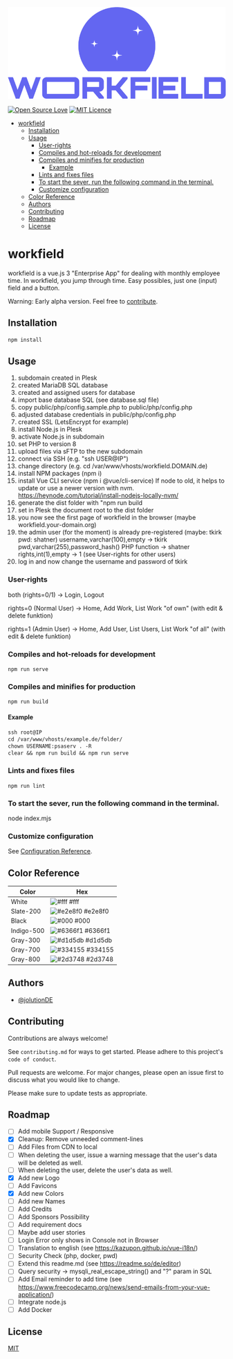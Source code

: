 <img src="./src/assets/img/workfield-logo.png" alt="workfield logo" width="830"/>

[![Open Source Love](https://badges.frapsoft.com/os/v1/open-source.svg?v=103)](https://github.com/ellerbrock/open-source-badges/)
[![MIT Licence](https://badges.frapsoft.com/os/mit/mit.svg?v=103)](https://opensource.org/licenses/mit-license.php)

<!-- TOC -->

- [workfield](#workfield)
    - [Installation](#installation)
    - [Usage](#usage)
        - [User-rights](#user-rights)
        - [Compiles and hot-reloads for development](#compiles-and-hot-reloads-for-development)
        - [Compiles and minifies for production](#compiles-and-minifies-for-production)
            - [Example](#example)
        - [Lints and fixes files](#lints-and-fixes-files)
        - [To start the sever, run the following command in the terminal.](#to-start-the-sever-run-the-following-command-in-the-terminal)
        - [Customize configuration](#customize-configuration)
    - [Color Reference](#color-reference)
    - [Authors](#authors)
    - [Contributing](#contributing)
    - [Roadmap](#roadmap)
    - [License](#license)

<!-- /TOC -->

# workfield

workfield is a vue.js 3 "Enterprise App" for dealing with monthly employee time.
In workfield, you jump through time.
Easy possibles, just one (input) field and a button.

Warning: Early alpha version.
Feel free to [contribute](#contributing).

## Installation

```bash
npm install
```

## Usage

1. subdomain created in Plesk
2. created MariaDB SQL database
3. created and assigned users for database
4. import base database SQL (see database.sql file)
5. copy public/php/config.sample.php to public/php/config.php
6. adjusted database credentials in public/php/config.php
7. created SSL (LetsEncrypt for example)
8. install Node.js in Plesk
9. activate Node.js in subdomain
10. set PHP to version 8
11. upload files via sFTP to the new subdomain
12. connect via SSH (e.g. "ssh USER@IP")
13. change directory (e.g. cd /var/www/vhosts/workfield.DOMAIN.de)
14. install NPM packages (npm i)
15. install Vue CLI service (npm i @vue/cli-service)
    If node to old, it helps to update or use a newer version with nvm.
    https://heynode.com/tutorial/install-nodejs-locally-nvm/
16. generate the dist folder with "npm run build
17. set in Plesk the document root to the dist folder
18. you now see the first page of workfield in the browser (maybe workfield.your-domain.org)
19. the admin user (for the moment) is already pre-registered (maybe: tkirk pwd: shatner)
    username,varchar(100),empty -> tkirk
    pwd,varchar(255),password_hash() PHP function -> shatner
    rights,int(1),empty -> 1 (see User-rights for other users)
20. log in and now change the username and password of tkirk

### User-rights

both (rights=0/1)
-> Login, Logout

rights=0 (Normal User)
-> Home, Add Work, List Work "of own" (with edit & delete funktion)

rights=1 (Admin User)
-> Home, Add User, List Users, List Work "of all" (with edit & delete funktion)

### Compiles and hot-reloads for development

```
npm run serve
```

### Compiles and minifies for production

```
npm run build
```

#### Example

```
ssh root@IP
cd /var/www/vhosts/example.de/folder/
chown USERNAME:psaserv . -R
clear && npm run build && npm run serve
```

### Lints and fixes files

```
npm run lint
```

### To start the sever, run the following command in the terminal.

node index.mjs

### Customize configuration

See [Configuration Reference](https://cli.vuejs.org/config/).

## Color Reference

| Color      | Hex                                                        |
|------------|------------------------------------------------------------|
| White      | ![#fff](https://via.placeholder.com/10/fff?text=+) #fff    |
| Slate-200  | ![#e2e8f0](https://via.placeholder.com/10/e2e8f0?text=+) #e2e8f0 |
| Black      | ![#000](https://via.placeholder.com/10/000?text=+) #000    |
| Indigo-500 | ![#6366f1](https://via.placeholder.com/10/6366f1?text=+) #6366f1 |
| Gray-300   | ![#d1d5db](https://via.placeholder.com/10/d1d5db?text=+) #d1d5db |
| Gray-700   | ![#334155](https://via.placeholder.com/10/334155?text=+) #334155 |
| Gray-800   | ![#2d3748](https://via.placeholder.com/10/2d3748?text=+) #2d3748 |

## Authors

- [@jolutionDE](https://github.com/jolution)

## Contributing

Contributions are always welcome!

See `contributing.md` for ways to get started.
Please adhere to this project's `code of conduct`.

Pull requests are welcome. For major changes, please open an issue first to discuss what you would like to change.

Please make sure to update tests as appropriate.

## Roadmap

- [ ] Add mobile Support / Responsive
- [x] Cleanup: Remove unneeded comment-lines
- [ ] Add Files from CDN to local
- [ ] When deleting the user, issue a warning message that the user's data will be deleted as well.
- [ ] When deleting the user, delete the user's data as well.
- [x] Add new Logo
- [ ] Add Favicons
- [x] Add new Colors
- [ ] Add new Names
- [ ] Add Credits
- [ ] Add Sponsors Possibility
- [ ] Add requirement docs
- [ ] Maybe add user stories
- [ ] Login Error only shows in Console not in Browser
- [ ] Translation to english (see https://kazupon.github.io/vue-i18n/)
- [ ] Security Check (php, docker, pwd)
- [ ] Extend this readme.md (see https://readme.so/de/editor)
- [ ] Query security -> mysqli_real_escape_string() and "?" param in SQL
- [ ] Add Email reminder to add time (see https://www.freecodecamp.org/news/send-emails-from-your-vue-application/)
- [ ] Integrate node.js
- [ ] Add Docker

## License

[MIT](https://choosealicense.com/licenses/mit/)
